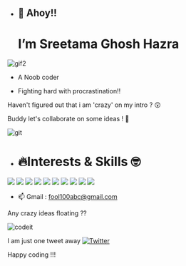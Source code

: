 - ## 👋 Ahoy!!
 
  # I’m Sreetama Ghosh Hazra





 ![gif2](https://user-images.githubusercontent.com/73426684/140478963-a73a6c5d-bf46-435a-a1d5-d6bb03d76869.gif)
-  A Noob coder

-  Fighting hard with procrastination!!

 Haven't figured out that i am 'crazy' on my intro ? 😲 
 
 Buddy let's collaborate on some ideas ! 🤧


![git](https://user-images.githubusercontent.com/73426684/140474545-0c00ab70-084f-4b10-89d4-276ac2757d24.gif)
 

- # 🔥Interests & Skills 🤓 
![](https://img.shields.io/badge/<code>-C/C++-informational?style=flat&logo=<LOGO_NAME>&logoColor=white&color=2bbc8a)
![](https://img.shields.io/badge/<code>-python-informational?style=flat&logo=<LOGO_NAME>&logoColor=white&color=2bbc8a)
![](https://img.shields.io/badge/<code>-JS-informational?style=flat&logo=<LOGO_NAME>&logoColor=white&color=2bbc8a)
![](https://img.shields.io/badge/Learning-DL:RNN&CNN-informational?style=flat&logo=<LOGO_NAME>&logoColor=white&color=2bbc8a)
![](https://img.shields.io/badge/Hoversaround-Spacetech-informational?style=flat&logo=<LOGO_NAME>&logoColor=white&color=2bbc8a)
![](https://img.shields.io/badge/Hoversaround-Foreign/Currentaffairs-informational?style=flat&logo=<LOGO_NAME>&logoColor=white&color=2bbc8a)
![](https://img.shields.io/badge/Interestedin-Coolprojects-informational?style=flat&logo=<LOGO_NAME>&logoColor=white&color=2bbc8a)
![](https://img.shields.io/badge/Loves-Cricket-informational?style=flat&logo=<LOGO_NAME>&logoColor=white&color=2bbc8a)
![](https://img.shields.io/badge/Loves-Badminton-informational?style=flat&logo=<LOGO_NAME>&logoColor=white&color=2bbc8a)
![](https://img.shields.io/badge/Loves-Music-informational?style=flat&logo=<LOGO_NAME>&logoColor=white&color=2bbc8a)

- 📫  Gmail : fool100abc@gmail.com 

<!-- Actual text -->

Any crazy ideas floating ?? 

![codeit](https://user-images.githubusercontent.com/73426684/140478779-540443c1-7449-4914-9318-b0333cc85d87.gif)

I am just one tweet away [![Twitter][1.2]][1]



<!-- Icons -->

[1.2]: http://i.imgur.com/wWzX9uB.png (twitter icon without padding)

<!-- Links to your social media accounts -->

[1]: https://twitter.com/HazraSreetama


  Happy coding !!!

<!---
Sreetama2001/Sreetama2001 is a ✨ special ✨ repository because its `README.md` (this file) appears on your GitHub profile.
You can click the Preview link to take a look at your changes.
--->
